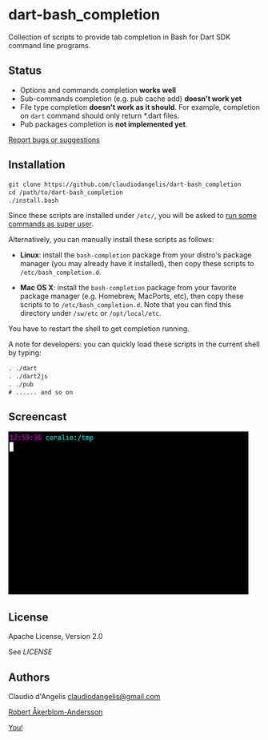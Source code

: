 # dart-bash_completion

Collection of scripts to provide tab completion in Bash for Dart SDK command line programs.

## Status

- Options and commands completion **works well**
- Sub-commands completion (e.g. pub cache add) **doesn't work yet**
- File type completion **doesn't work as it should**. For example, completion on `dart` command should only return *.dart files.
- Pub packages completion is **not implemented yet**.


[Report bugs or suggestions](https://github.com/claudiodangelis/dart-bash_completion/issues)


## Installation

    git clone https://github.com/claudiodangelis/dart-bash_completion
    cd /path/to/dart-bash_completion
    ./install.bash

Since these scripts are installed under `/etc/`, you will be asked to [run some commands as super user](https://github.com/claudiodangelis/dart-bash_completion/blob/master/install.bash#L21,L30).

Alternatively, you can manually install these scripts as follows:

- **Linux**: install the `bash-completion` package from your distro's package manager (you may already have it installed), then copy these scripts to `/etc/bash_completion.d`.

- **Mac OS X**: install the `bash-completion` package from your favorite package manager (e.g. Homebrew, MacPorts, etc), then copy these scripts to to `/etc/bash_completion.d`. Note that you can find this directory under `/sw/etc` or `/opt/local/etc`.




You have to restart the shell to get completion running.



A note for developers: you can quickly load these scripts in the current shell by typing:

    . ./dart
    . ./dart2js
    . ./pub
    # ...... and so on


## Screencast

![Screencast](screencast.gif)

## License

Apache License, Version 2.0

See _LICENSE_

## Authors

Claudio d'Angelis <claudiodangelis@gmail.com>

[Robert Åkerblom-Andersson](https://github.com/Scorpiion)

[You!](https://github.com/claudiodangelis/dart-bash_completion/fork)
